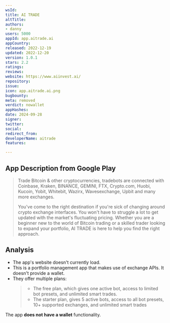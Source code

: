 ```yaml
---
wsId: 
title: AI TRADE
altTitle: 
authors:
- danny
users: 5000
appId: app.aitrade.ai
appCountry: 
released: 2022-12-19
updated: 2022-12-20
version: 1.0.1
stars: 2.2
ratings: 
reviews: 
website: https://www.aiinvest.ai/
repository: 
issue: 
icon: app.aitrade.ai.png
bugbounty: 
meta: removed
verdict: nowallet
appHashes: 
date: 2024-09-28
signer: 
twitter: 
social: 
redirect_from: 
developerName: aitrade
features: 

---
```


## App Description from Google Play

> Trade Bitcoin & other cryptocurrencies, tradebots are connected with Coinbase, Kraken, BINANCE, GEMINI, FTX, Crypto.com, Huobi, Kucoin, Yobit, Whitebit, Wazirx, Wavesexchange, Upbit and many more exchanges.
>
> You've come to the right destination if you're sick of changing around crypto exchange interfaces. You won't have to struggle a lot to get updated with the market's fluctuating pricing. Whether you are a beginner new to the world of Bitcoin trading or a skilled trader looking to expand your portfolio, AI TRADE is here to help you find the right approach.

## Analysis

- The app's website doesn't currently load. 
- This is a portfolio management app that makes use of exchange APIs. It doesn't provide a wallet. 
- They offer multiple plans:
  > - The free plan, which gives one active bot, access to limited bot presets, and unlimited smart trades.
  > - The starter plan, gives 5 active bots, access to all bot presets, 10+ supported exchanges, and unlimited smart trades

The app **does not have a wallet** functionality.

